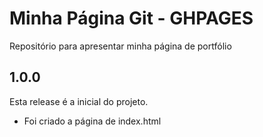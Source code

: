 # Minha Página Git - GHPAGES

Repositório para apresentar minha página de portfólio

## 1.0.0

Esta release é a inicial do projeto.

* Foi criado a página de index.html

